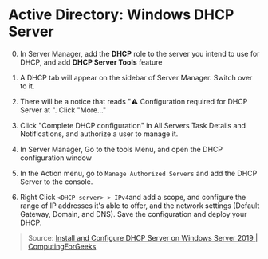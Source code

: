 <!--
SPDX-FileCopyrightText: 2020 - 2023 Eli Array Minkoff

SPDX-License-Identifier: CC-BY-SA-4.0
-->

# Active Directory: Windows DHCP Server

0. In Server Manager, add the **DHCP** role to the server you intend to use for DHCP, and add **DHCP Server Tools** feature

1. A DHCP tab will appear on the sidebar of Server Manager. Switch over to it.

2. There will be a notice that reads "⚠️ Configuration required for DHCP Server at <hostname>". Click "More..."

3. Click "Complete DHCP configuration" in All Servers Task Details and Notifications, and authorize a user to manage it.

4. In Server Manager, Go to the tools Menu, and open the DHCP configuration window

5. In the Action menu, go to `Manage Authorized Servers` and add the DHCP Server to the console.

6. Right Click `<DHCP server> > IPv4`and add a scope, and configure the range of IP addresses it's able to offer, and the network settings (Default Gateway, Domain, and DNS). Save the configuration and deploy your DHCP.

> Source: [Install and Configure DHCP Server on Windows Server 2019 | ComputingForGeeks](https://computingforgeeks.com/how-to-install-and-configure-dhcp-server-on-windows-server/)
